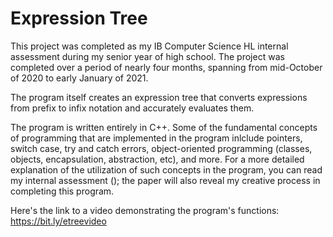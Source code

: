 # Expression Tree

This project was completed as my IB Computer Science HL internal assessment during my senior year of high school. The project was completed over a period of nearly four months, spanning from mid-October of 2020 to early January of 2021.

The program itself creates an expression tree that converts expressions from prefix to infix notation and accurately evaluates them.

The program is written entirely in C++. Some of the fundamental concepts of programming that are implemented in the program inlclude pointers, switch case, try and catch errors, object-oriented programming (classes, objects, encapsulation, abstraction, etc), and more. For a more detailed explanation of the utilization of such concepts in the program, you can read my internal assessment (); the paper will also reveal my creative process in completing this program.

Here's the link to a video demonstrating the program's functions: https://bit.ly/etreevideo
